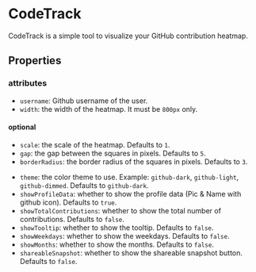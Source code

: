 # CodeTrack

CodeTrack is a simple tool to visualize your GitHub contribution heatmap.

## Properties

### attributes
- `username`: Github username of the user.
- `width`: the width of the heatmap. It must be `800px` only.

#### optional
- `scale`: the scale of the heatmap. Defaults to `1`.
- `gap`: the gap between the squares in pixels. Defaults to `5`.
- `borderRadius`: the border radius of the squares in pixels. Defaults to `3`.
<!-- - `darkMode`: whether to use dark mode. Defaults to `true`.
- `colorScheme`: the color scheme to use. Defaults to `github`. -->
<!-- - `reverse`: whether to reverse the color scheme. Defaults to `false`. -->
- `theme`: the color theme to use. Example: `github-dark`, `github-light`, `github-dimmed`. Defaults to `github-dark`.
- `showProfileData`: whether to show the profile data (Pic & Name with github icon). Defaults to `true`.
- `showTotalContributions`: whether to show the total number of contributions. Defaults to `false`.
- `showTooltip`: whether to show the tooltip. Defaults to `false`.
- `showWeekdays`: whether to show the weekdays. Defaults to `false`.
- `showMonths`: whether to show the months. Defaults to `false`.
- `shareableSnapshot`: whether to show the shareable snapshot button. Defaults to `false`.